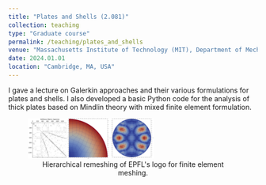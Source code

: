 ```yaml
---
title: "Plates and Shells (2.081)"
collection: teaching
type: "Graduate course"
permalink: /teaching/plates_and_shells
venue: "Massachusetts Institute of Technology (MIT), Department of Mechanical Engineering (MechE)"
date: 2024.01.01
location: "Cambridge, MA, USA"
---
```


I gave a lecture on Galerkin approaches and their various formulations for plates and shells. I also developed a basic Python code for the analysis of thick plates based on Mindlin theory with mixed finite element formulation.


<figure>
  <img src="/images/teaching/FEM_teaching.svg" alt="Refinement process for PIC2FEM" width="60%" />
  <figcaption style="text-align:center">Hierarchical remeshing of EPFL's logo for finite element meshing.</figcaption>
</figure>

<!--
Heading 1
======

Heading 2
======

Heading 3
======-->
